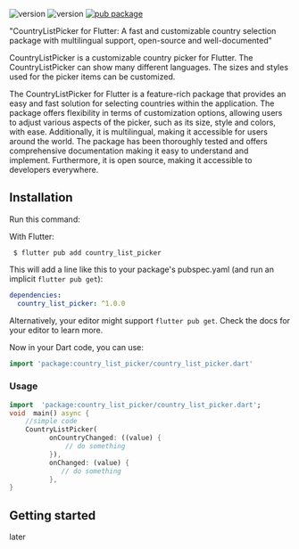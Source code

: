 
![version](https://img.shields.io/badge/version-1.0.0-purple.svg) ![version](https://img.shields.io/badge/NullSefety-True-brightgreen)
[![pub package](https://img.shields.io/pub/v/country_list_picker.svg)](https://pub.dev/packages/country_list_picker)


"CountryListPicker for Flutter: A fast and customizable country selection package with multilingual support, open-source and well-documented"

CountryListPicker is a customizable country picker for Flutter. The CountryListPicker can show many different languages. The sizes and styles used for the picker items can be customized.

The CountryListPicker for Flutter is a feature-rich package that provides an easy and fast solution for selecting countries within the application. The package offers flexibility in terms of customization options, allowing users to adjust various aspects of the picker, such as its size, style and colors, with ease. Additionally, it is multilingual, making it accessible for users around the world. The package has been thoroughly tested and offers comprehensive documentation making it easy to understand and implement. Furthermore, it is open source, making it accessible to developers everywhere.

## Installation
Run this command:

With Flutter:
```shell
 $ flutter pub add country_list_picker
```
This will add a line like this to your package's pubspec.yaml (and run an implicit  `flutter pub get`):
```yaml
dependencies:
  country_list_picker: ^1.0.0
```
Alternatively, your editor might support  `flutter pub get`. Check the docs for your editor to learn more.

Now in your Dart code, you can use:
```dart
import 'package:country_list_picker/country_list_picker.dart'
```

### Usage

```dart
import  'package:country_list_picker/country_list_picker.dart';
void  main() async {
    //simple code
    CountryListPicker(
          onCountryChanged: ((value) {
              // do something
          }),
          onChanged: (value) {
             // do something
          },
}
```
## Getting started
later


